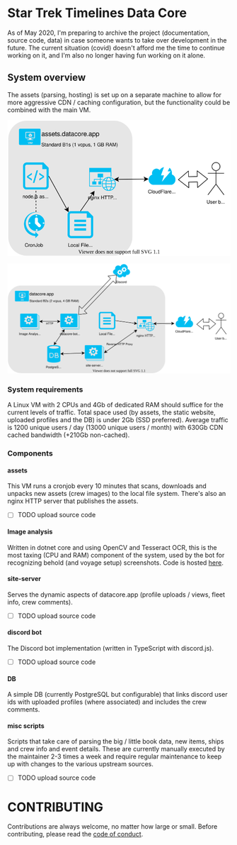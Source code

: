 # Star Trek Timelines Data Core

As of May 2020, I'm preparing to archive the project (documentation, source code, data) in case someone wants to take over development in the future. The current situation (covid) doesn't afford me the time to continue working on it, and I'm also no longer having fun working on it alone.

## System overview

The assets (parsing, hosting) is set up on a separate machine to allow for more aggressive CDN / caching configuration, but the functionality could be combined with the main VM.

![assets VM](assets.svg "assets.datacore.app")

![main VM](main.svg "datacore.app")

### System requirements
A Linux VM with 2 CPUs and 4Gb of dedicated RAM should suffice for the current levels of traffic. Total space used (by assets, the static website, uploaded profiles and the DB) is under 2Gb (SSD preferred). Average traffic is 1200 unique users / day (13000 unique users / month) with 630Gb CDN cached bandwidth (+210Gb non-cached).

### Components

#### assets
This VM runs a cronjob every 10 minutes that scans, downloads and unpacks new assets (crew images) to the local file system. There's also an nginx HTTP server that publishes the assets.

- [ ] TODO upload source code

#### Image analysis
Written in dotnet core and using OpenCV and Tesseract OCR, this is the most taxing (CPU and RAM) component of the system, used by the bot for recognizing behold (and voyage setup) screenshots. Code is hosted [here](https://github.com/TemporalAgent7/datacore-bot).

#### site-server
Serves the dynamic aspects of datacore.app (profile uploads / views, fleet info, crew comments).

- [ ] TODO upload source code

#### discord bot
The Discord bot implementation (written in TypeScript with discord.js).

- [ ] TODO upload source code

#### DB
A simple DB (currently PostgreSQL but configurable) that links discord user ids with uploaded profiles (where associated) and includes the crew comments.

#### misc scripts
Scripts that take care of parsing the big / little book data, new items, ships and crew info and event details. These are currently manually executed by the maintainer 2-3 times a week and require regular maintenance to keep up with changes to the various upstream sources.

- [ ] TODO upload source code

# CONTRIBUTING

Contributions are always welcome, no matter how large or small. Before contributing, please read the [code of conduct](CODE_OF_CONDUCT.md).